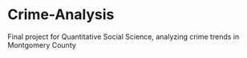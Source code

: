 # Crime-Analysis
Final project for Quantitative Social Science, analyzing crime trends in Montgomery County
